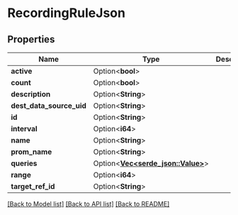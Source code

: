 # RecordingRuleJson

## Properties

Name | Type | Description | Notes
------------ | ------------- | ------------- | -------------
**active** | Option<**bool**> |  | [optional]
**count** | Option<**bool**> |  | [optional]
**description** | Option<**String**> |  | [optional]
**dest_data_source_uid** | Option<**String**> |  | [optional]
**id** | Option<**String**> |  | [optional]
**interval** | Option<**i64**> |  | [optional]
**name** | Option<**String**> |  | [optional]
**prom_name** | Option<**String**> |  | [optional]
**queries** | Option<[**Vec<serde_json::Value>**](serde_json::Value.md)> |  | [optional]
**range** | Option<**i64**> |  | [optional]
**target_ref_id** | Option<**String**> |  | [optional]

[[Back to Model list]](../README.md#documentation-for-models) [[Back to API list]](../README.md#documentation-for-api-endpoints) [[Back to README]](../README.md)


